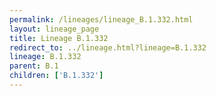 ```yaml
---
permalink: /lineages/lineage_B.1.332.html
layout: lineage_page
title: Lineage B.1.332
redirect_to: ../lineage.html?lineage=B.1.332
lineage: B.1.332
parent: B.1
children: ['B.1.332']
---
```

